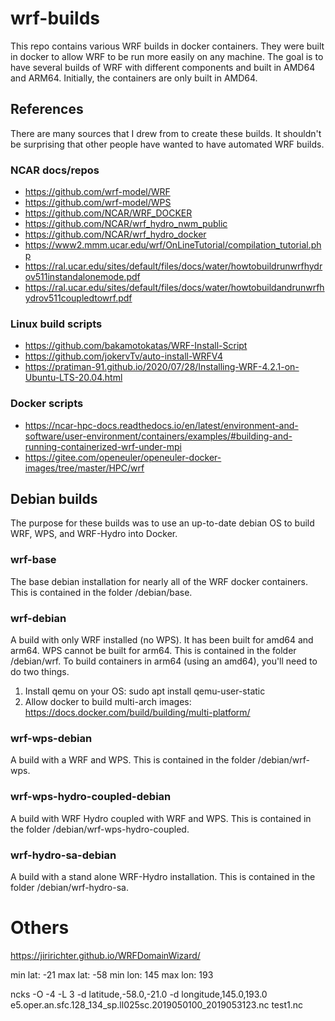 # wrf-builds

This repo contains various WRF builds in docker containers. They were built in docker to allow WRF to be run more easily on any machine. The goal is to have several builds of WRF with different components and built in AMD64 and ARM64. Initially, the containers are only built in AMD64.

## References
There are many sources that I drew from to create these builds. It shouldn't be surprising that other people have wanted to have automated WRF builds.

### NCAR docs/repos
- https://github.com/wrf-model/WRF
- https://github.com/wrf-model/WPS
- https://github.com/NCAR/WRF_DOCKER
- https://github.com/NCAR/wrf_hydro_nwm_public
- https://github.com/NCAR/wrf_hydro_docker
- https://www2.mmm.ucar.edu/wrf/OnLineTutorial/compilation_tutorial.php
- https://ral.ucar.edu/sites/default/files/docs/water/howtobuildrunwrfhydrov511instandalonemode.pdf
- https://ral.ucar.edu/sites/default/files/docs/water/howtobuildandrunwrfhydrov511coupledtowrf.pdf

### Linux build scripts
- https://github.com/bakamotokatas/WRF-Install-Script
- https://github.com/jokervTv/auto-install-WRFV4
- https://pratiman-91.github.io/2020/07/28/Installing-WRF-4.2.1-on-Ubuntu-LTS-20.04.html

### Docker scripts
- https://ncar-hpc-docs.readthedocs.io/en/latest/environment-and-software/user-environment/containers/examples/#building-and-running-containerized-wrf-under-mpi
- https://gitee.com/openeuler/openeuler-docker-images/tree/master/HPC/wrf

## Debian builds
The purpose for these builds was to use an up-to-date debian OS to build WRF, WPS, and WRF-Hydro into Docker. 

### wrf-base
The base debian installation for nearly all of the WRF docker containers. This is contained in the folder /debian/base.

### wrf-debian
A build with only WRF installed (no WPS). It has been built for amd64 and arm64. WPS cannot be built for arm64. This is contained in the folder /debian/wrf.
To build containers in arm64 (using an amd64), you'll need to do two things.

1) Install qemu on your OS: sudo apt install qemu-user-static
2) Allow docker to build multi-arch images: https://docs.docker.com/build/building/multi-platform/

### wrf-wps-debian
A build with a WRF and WPS. This is contained in the folder /debian/wrf-wps.

### wrf-wps-hydro-coupled-debian
A build with WRF Hydro coupled with WRF and WPS. This is contained in the folder /debian/wrf-wps-hydro-coupled.

### wrf-hydro-sa-debian
A build with a stand alone WRF-Hydro installation. This is contained in the folder /debian/wrf-hydro-sa.

# Others
https://jiririchter.github.io/WRFDomainWizard/

min lat: -21
max lat: -58
min lon: 145
max lon: 193

ncks -O -4 -L 3 -d latitude,-58.0,-21.0 -d longitude,145.0,193.0 e5.oper.an.sfc.128_134_sp.ll025sc.2019050100_2019053123.nc test1.nc